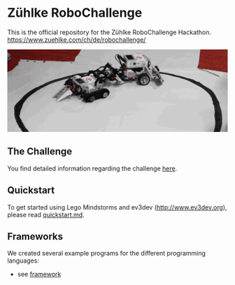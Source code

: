 
# Zühlke RoboChallenge
This is the official repository for the Zühlke RoboChallenge Hackathon. https://www.zuehlke.com/ch/de/robochallenge/

![header](robots.gif)

## The Challenge

You find detailed information regarding the challenge [here](challenges/sumo.md).

## Quickstart

To get started using Lego Mindstorms and ev3dev (http://www.ev3dev.org), please read
[quickstart.md](quickstart.md).

## Frameworks

We created several example programs for the different programming languages:

* see [framework](framework)

